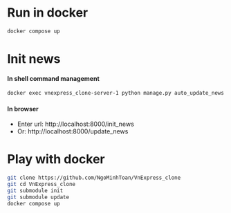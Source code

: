 # Run in docker
```bash
docker compose up
```

# Init news
#### In shell command management
```bash
docker exec vnexpress_clone-server-1 python manage.py auto_update_news big/[small]
```

#### In browser
- Enter url: http://localhost:8000/init_news
- Or: http://localhost:8000/update_news

# Play with docker
```bash
git clone https://github.com/NgoMinhToan/VnExpress_clone
git cd VnExpress_clone
git submodule init
git submodule update
docker compose up
```